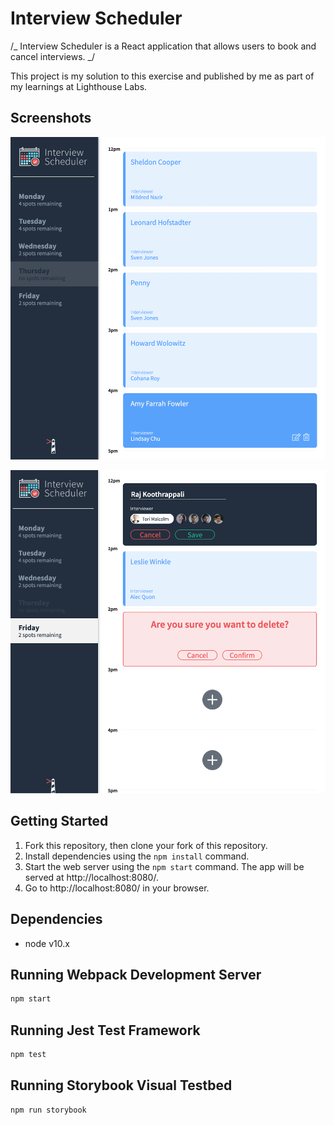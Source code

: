# Interview Scheduler

/_ Interview Scheduler is a React application that allows users to book and cancel interviews. _/

This project is my solution to this exercise and published by me as part of my learnings at Lighthouse Labs.

## Screenshots

!["Full list"](https://github.com/Avivitw/scheduler/blob/master/docs/full_list.png?raw=true)

!["Edit and Delete"](https://github.com/Avivitw/scheduler/blob/master/docs/edit_delete.png?raw=true)

## Getting Started

1. Fork this repository, then clone your fork of this repository.
2. Install dependencies using the `npm install` command.
3. Start the web server using the `npm start` command. The app will be served at http://localhost:8080/.
4. Go to http://localhost:8080/ in your browser.

## Dependencies

- node v10.x

## Running Webpack Development Server

```sh
npm start
```

## Running Jest Test Framework

```sh
npm test
```

## Running Storybook Visual Testbed

```sh
npm run storybook
```
